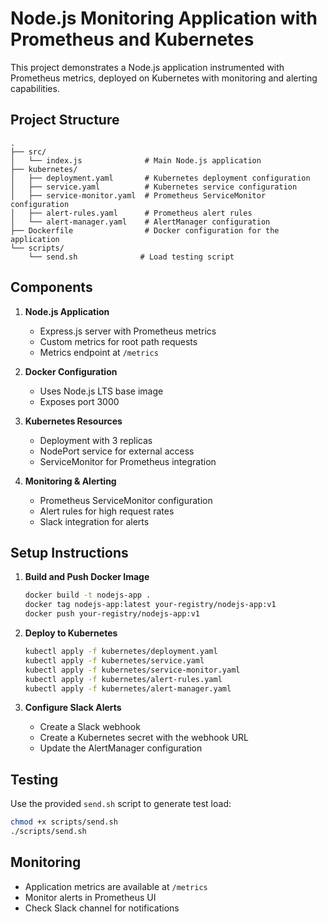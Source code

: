 # Node.js Monitoring Application with Prometheus and Kubernetes

This project demonstrates a Node.js application instrumented with Prometheus metrics, deployed on Kubernetes with monitoring and alerting capabilities.

## Project Structure

```
.
├── src/
│   └── index.js              # Main Node.js application
├── kubernetes/
│   ├── deployment.yaml       # Kubernetes deployment configuration
│   ├── service.yaml          # Kubernetes service configuration
│   ├── service-monitor.yaml  # Prometheus ServiceMonitor configuration
│   ├── alert-rules.yaml      # Prometheus alert rules
│   └── alert-manager.yaml    # AlertManager configuration
├── Dockerfile                # Docker configuration for the application
└── scripts/
    └── send.sh              # Load testing script
```

## Components

1. **Node.js Application**
   - Express.js server with Prometheus metrics
   - Custom metrics for root path requests
   - Metrics endpoint at `/metrics`

2. **Docker Configuration**
   - Uses Node.js LTS base image
   - Exposes port 3000

3. **Kubernetes Resources**
   - Deployment with 3 replicas
   - NodePort service for external access
   - ServiceMonitor for Prometheus integration

4. **Monitoring & Alerting**
   - Prometheus ServiceMonitor configuration
   - Alert rules for high request rates
   - Slack integration for alerts

## Setup Instructions

1. **Build and Push Docker Image**
   ```bash
   docker build -t nodejs-app .
   docker tag nodejs-app:latest your-registry/nodejs-app:v1
   docker push your-registry/nodejs-app:v1
   ```

2. **Deploy to Kubernetes**
   ```bash
   kubectl apply -f kubernetes/deployment.yaml
   kubectl apply -f kubernetes/service.yaml
   kubectl apply -f kubernetes/service-monitor.yaml
   kubectl apply -f kubernetes/alert-rules.yaml
   kubectl apply -f kubernetes/alert-manager.yaml
   ```

3. **Configure Slack Alerts**
   - Create a Slack webhook
   - Create a Kubernetes secret with the webhook URL
   - Update the AlertManager configuration

## Testing

Use the provided `send.sh` script to generate test load:
```bash
chmod +x scripts/send.sh
./scripts/send.sh
```

## Monitoring

- Application metrics are available at `/metrics`
- Monitor alerts in Prometheus UI
- Check Slack channel for notifications
